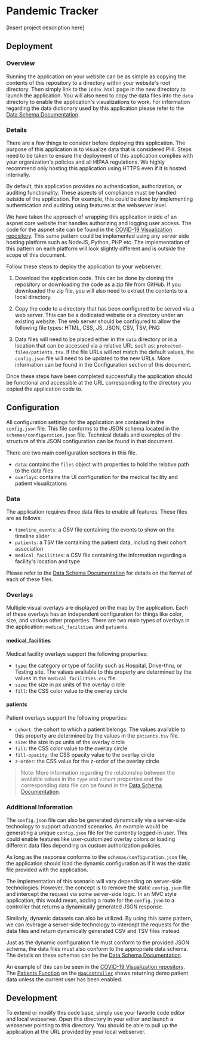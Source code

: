 # Pandemic Tracker

[Insert project description here]

## Deployment

### Overview

Running the application on your website can be as simple as copying the contents of this repository to a directory within your website's root directory. Then simply link to the `index.html` page in the new directory to launch the application. You will also need to copy the data files into the `data` directory to enable the application's visualizations to work. For information regarding the data dictionary used by this application please refer to the [Data Schema Documentation](schemas/data-schema.md).

### Details

There are a few things to consider before deploying this application. The purpose of this application is to visualize data that is considered PHI. Steps need to be taken to ensure the deployment of this application complies with your organization's policies and all HIPAA regulations. We highly recommend only hosting this application using HTTPS even if it is hosted internally.

By default, this application provides no authentication, authorization, or auditing functionality. These aspects of compliance must be handled outside of the application. For example, this could be done by implementing authentication and auditing using features at the webserver level.

We have taken the approach of wrapping this application inside of an aspnet core website that handles authorizing and logging user access. The code for the aspnet site can be found in the [COVID-19 Visualization repository](https://github.com/i2-wustl/covid19-visualization). This same pattern could be implemented using any server side hosting platform such as NodeJS, Python, PHP etc. The implementation of this pattern on each platform will look slightly different and is outside the scope of this document.

Follow these steps to deploy the application to your webserver.

1. Download the application code. This can be done by cloning the repository or downloading the code as a zip file from GitHub. If you downloaded the zip file, you will also need to extract the contents to a local directory.

2. Copy the code to a directory that has been configured to be served via a web server. This can be a dedicated website or a directory under an existing website. The web server should be configured to allow the following file types: HTML, CSS, JS, JSON, CSV, TSV, PNG

3. Data files will need to be placed either in the `data` directory or in a location that can be accessed via a relative URL such as: `protected-files/patients.tsv`. If the file URLs will not match the default values, the `config.json` file will need to be updated to the new URLs. More information can be found in the Configuration section of this document.

Once these steps have been completed successfully the application should be functional and accessible at the URL corresponding to the directory you copied the application code to.

## Configuration

All configuration settings for the application are contained in the `config.json` file. This file conforms to the JSON schema located in the `schemas/configuration.json` file. Technical details and examples of the structure of this JSON configuration can be found in that document.

There are two main configuration sections in this file.

- `data`: contains the `files` object with properties to hold the relative path to the data files
- `overlays`: contains the UI configuration for the medical facility and patient visualizations

### Data

The application requires three data files to enable all features. These files are as follows:

- `timeline_events`: a CSV file containing the events to show on the timeline slider
- `patients`: a TSV file containing the patient data, including their cohort association
- `medical_facilities`: a CSV file containing the information regarding a facility's location and type

Please refer to the [Data Schema Documentation](schemas/data-schema.md) for details on the format of each of these files.

### Overlays

Multiple visual overlays are displayed on the map by the application. Each of these overlays has an independent configuration for things like color, size, and various other properties. There are two main types of overlays in the application: `medical_facilities` and `patients`.

#### medical_facilities

Medical facility overlays support the following properties:

- `type`: the category or type of facility such as Hospital, Drive-thru, or Testing site. The values available to this property are determined by the values in the `medical_facilities.csv` file.
- `size`: the size in px units of the overlay circle
- `fill`: the CSS color value to the overlay circle

#### patients

Patient overlays support the following properties:

- `cohort`: the cohort to which a patient belongs. The values available to this property are determined by the values in the `patients.tsv` file.
- `size`: the size in px units of the overlay circle
- `fill`: the CSS color value to the overlay circle
- `fill-opacity`: the CSS opacity value to the overlay circle
- `z-order`: the CSS value for the z-order of the overlay circle

> Note: More information regarding the relationship between the available values in the `type` and `cohort` properties and the corresponding data file can be found in the [Data Schema Documentation](schemas/data-schema.md).

### Additional Information

The `config.json` file can also be generated dynamically via a server-side technology to support advanced scenarios. An example would be generating a unique `config.json` file for the currently logged-in user. This could enable features like user-customized overlay colors or loading different data files depending on custom authorization policies.

As long as the response conforms to the `schemas/configuration.json` file, the application should load the dynamic configuration as if it was the static file provided with the application.

The implementation of this scenario will vary depending on server-side technologies. However, the concept is to remove the static `config.json` file and intercept the request via some server-side logic. In an MVC style application, this would mean, adding a route for the `config.json` to a controller that returns a dynamically generated JSON response.

Similarly, dynamic datasets can also be utilized. By using this same pattern, we can leverage a server-side technology to intercept the requests for the data files and return dynamically generated CSV and TSV files instead.

Just as the dynamic configuration file must conform to the provided JSON schema, the data files must also conform to the appropriate data schema. The details on these schemas can be the [Data Schema Documentation](schemas/data-schema.md).

An example of this can be seen in the [COVID-19 Visualization repository](https://github.com/i2-wustl/covid19-visualization). The [Patients Function](https://github.com/i2-wustl/covid19-visualization/blob/master/src/Covid19.Web/Controllers/MapController.cs#L31) on the [`MapController`](https://github.com/i2-wustl/covid19-visualization/blob/master/src/Covid19.Web/Controllers/MapController.cs) shows returning demo patient data unless the current user has been enabled.

## Development

To extend or modify this code base, simply use your favorite code editor and local webserver. Open this directory in your editor and launch a webserver pointing to this directory. You should be able to pull up the application at the URL provided by your local webserver.

